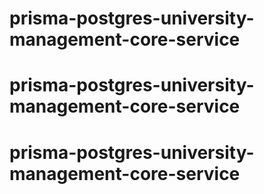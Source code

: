 
# prisma-postgres-university-management-core-service
# prisma-postgres-university-management-core-service
# prisma-postgres-university-management-core-service
